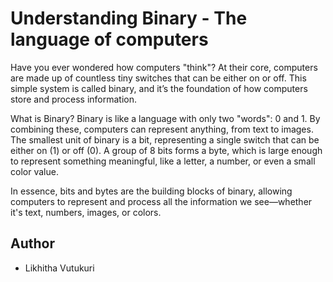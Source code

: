 # Understanding Binary - The language of computers

Have you ever wondered how computers "think"? At their core, computers are made up of countless tiny switches that can be either on or off. This simple system is called binary, and it’s the foundation of how computers store and process information.

What is Binary?
Binary is like a language with only two "words": 0 and 1. By combining these, computers can represent anything, from text to images.
The smallest unit of binary is a bit, representing a single switch that can be either on (1) or off (0). A group of 8 bits forms a byte, which is large enough to represent something meaningful, like a letter, a number, or even a small color value.

In essence, bits and bytes are the building blocks of binary, allowing computers to represent and process all the information we see—whether it's text, numbers, images, or colors.

## Author
- Likhitha Vutukuri
